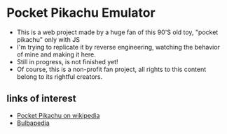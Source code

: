 # Pocket Pikachu Emulator

- This is a web project made by a huge fan of this 90'S old toy, "pocket pikachu" only with JS
- I'm trying to replicate it by reverse engineering, watching the behavior of mine and making it here.
- Still in progress, is not finished yet!
- Of course, this is a non-profit fan project, all rights to this content belong to its rightful creators.

## links of interest

- [Pocket Pikachu on wikipedia](https://en.wikipedia.org/wiki/Pok%C3%A9mon_Pikachu)
- [Bulbapedia](https://bulbapedia.bulbagarden.net/wiki/Pok%C3%A9mon_Pikachu)

